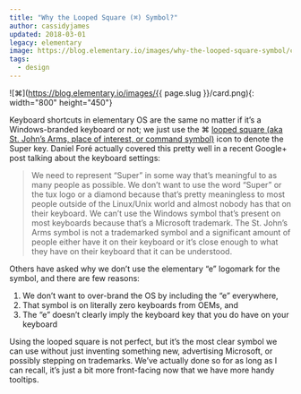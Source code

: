 ```yaml
---
title: "Why the Looped Square (⌘) Symbol?"
author: cassidyjames
updated: 2018-03-01
legacy: elementary
image: https://blog.elementary.io/images/why-the-looped-square-symbol/card.png
tags:
  - design
---
```


![⌘](https://blog.elementary.io/images/{{ page.slug }}/card.png){: width="800" height="450"}

Keyboard shortcuts in elementary OS are the same no matter if it’s a Windows-branded keyboard or not; we just use the ⌘ [looped square (aka St. John’s Arms, place of interest, or command symbol)](https://en.wikipedia.org/wiki/Looped_square) icon to denote the Super key. Daniel Foré actually covered this pretty well in a recent Google+ post talking about the keyboard settings:

> We need to represent “Super” in some way that’s meaningful to as many people as possible. We don’t want to use the word “Super” or the tux logo or a diamond because that’s pretty meaningless to most people outside of the Linux/Unix world and almost nobody has that on their keyboard. We can’t use the Windows symbol that’s present on most keyboards because that’s a Microsoft trademark. The St. John’s Arms symbol is not a trademarked symbol and a significant amount of people either have it on their keyboard or it’s close enough to what they have on their keyboard that it can be understood.

Others have asked why we don’t use the elementary “e” logomark for the symbol, and there are few reasons:
1. We don’t want to over-brand the OS by including the “e” everywhere,
2. That symbol is on literally zero keyboards from OEMs, and
3. The “e” doesn’t clearly imply the keyboard key that you do have on your keyboard

Using the looped square is not perfect, but it’s the most clear symbol we can use without just inventing something new, advertising Microsoft, or possibly stepping on trademarks. We’ve actually done so for as long as I can recall, it’s just a bit more front-facing now that we have more handy tooltips.
